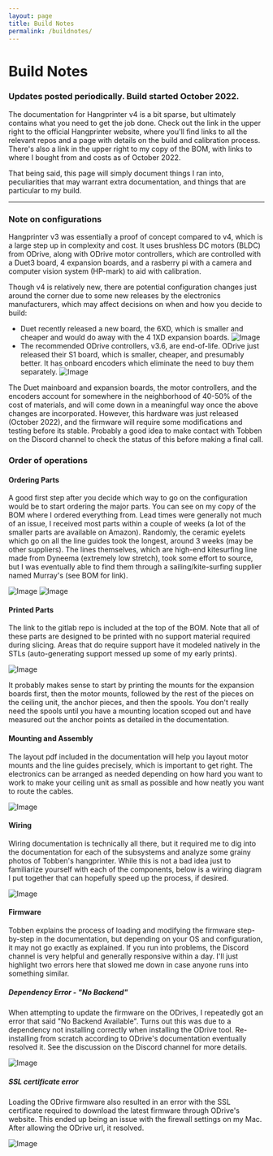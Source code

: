 ```yaml
---
layout: page
title: Build Notes
permalink: /buildnotes/
---
```




# [](#header-1) Build Notes
### Updates posted periodically. Build started October 2022.
The documentation for Hangprinter v4 is a bit sparse, but ultimately contains what you need to get the job done. Check out the link in the upper right to the official Hangprinter website, where you'll find links to all the relevant repos and a page with details on the build and calibration process. There's also a link in the upper right to my copy of the BOM, with links to where I bought from and costs as of October 2022.

That being said, this page will simply document things I ran into, peculiarities that may warrant extra documentation, and things that are particular to my build. 

* * *

### Note on configurations

Hangprinter v3 was essentially a proof of concept compared to v4, which is a large step up in complexity and cost. It uses brushless DC motors (BLDC) from ODrive, along with ODrive motor controllers, which are controlled with a Duet3 board, 4 expansion boards, and a rasberry pi with a camera and computer vision system (HP-mark) to aid with calibration. 

Though v4 is relatively new, there are potential configuration changes just around the corner due to some new releases by the electronics manufacturers, which may affect decisions on when and how you decide to build:

- Duet recently released a new board, the 6XD, which is smaller and cheaper and would do away with the 4 1XD expansion boards. 
![Image](/assets/images/6XD.png)
- The recommended ODrive controllers, v3.6, are end-of-life. ODrive just released their S1 board, which is smaller, cheaper, and presumably better. It has onboard encoders which eliminate the need to buy them separately.
![Image](/assets/images/S1.png)

The Duet mainboard and expansion boards, the motor controllers, and the encoders account for somewhere in the neighborhood of 40-50% of the cost of materials, and will come down in a meaningful way once the above changes are incorporated. However, this hardware was just released (October 2022), and the firmware will require some modifications and testing before its stable. Probably a good idea to make contact with Tobben on the Discord channel to check the status of this before making a final call. 

### Order of operations

#### Ordering Parts

A good first step after you decide which way to go on the configuration would be to start ordering the major parts. You can see on my copy of the BOM where I ordered everything from. Lead times were generally not much of an issue, I received most parts within a couple of weeks (a lot of the smaller parts are available on Amazon). Randomly, the ceramic eyelets which go on all the line guides took the longest, around 3 weeks (may be other suppliers). The lines themselves, which are high-end kitesurfing line made from Dyneema (extremely low stretch), took some effort to source, but I was eventually able to find them through a sailing/kite-surfing supplier named Murray's (see BOM for link).

![Image](/assets/images/1.png)
![Image](/assets/images/2.png)

#### Printed Parts

The link to the gitlab repo is included at the top of the BOM. Note that all of these parts are designed to be printed with no support material required during slicing. Areas that do require support have it modeled natively in the STLs (auto-generating support messed up some of my early prints).

![Image](/assets/images/parts.png)

It probably makes sense to start by printing the mounts for the expansion boards first, then the motor mounts, followed by the rest of the pieces on the ceiling unit, the anchor pieces, and then the spools. You don't really need the spools until you have a mounting location scoped out and have measured out the anchor points as detailed in the documentation.

#### Mounting and Assembly

The layout pdf included in the documentation will help you layout motor mounts and the line guides precisely, which is important to get right. The electronics can be arranged as needed depending on how hard you want to work to make your ceiling unit as small as possible and how neatly you want to route the cables. 

![Image](/assets/images/C.png)

#### Wiring

Wiring documentation is technically all there, but it required me to dig into the documentation for each of the subsystems and analyze some grainy photos of Tobben's hangprinter. While this is not a bad idea just to familiarize yourself with each of the components, below is a wiring diagram I put together that can hopefully speed up the process, if desired.

![Image](/assets/images/HP_Wiring2.png)

#### Firmware

Tobben explains the process of loading and modifying the firmware step-by-step in the documentation, but depending on your OS and configuration, it may not go exactly as explained. If you run into problems, the Discord channel is very helpful and generally responsive within a day. I'll just highlight two errors here that slowed me down in case anyone runs into something similar.

##### Dependency Error - "No Backend"

When attempting to update the firmware on the ODrives, I repeatedly got an error that said "No Backend Available". Turns out this was due to a dependency not installing correctly when installing the ODrive tool. Re-installing from scratch according to ODrive's documentation eventually resolved it. See the discussion on the Discord channel for more details.

![Image](/assets/images/error1.png)

##### SSL certificate error

Loading the ODrive firmware also resulted in an error with the SSL certificate required to download the latest firmware through ODrive's website. This ended up being an issue with the firewall settings on my Mac. After allowing the ODrive url, it resolved.

![Image](/assets/images/error2.png)
